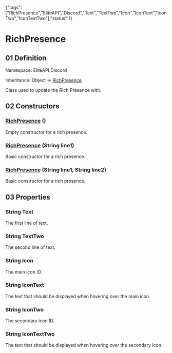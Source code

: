 {"tags":["RichPresence","EliteAPI","Discord","Text","TextTwo","Icon","IconText","IconTwo","IconTextTwo"],"status":1}

# RichPresence

## 01 Definition

Namespace: <span class='code'>EliteAPI.Discord</span>

Inheritance: <span class='code'>Object</span> → <span class='code'>[RichPresence](../../EliteAPI/Discord/RichPresence.html)</span>



Class used to update the Rich Presence with.



## 02 Constructors

### <span class='code'>[RichPresence](../../EliteAPI/Discord/RichPresence.html)</span> ()



Empty constructor for a rich presence.



### <span class='code'>[RichPresence](../../EliteAPI/Discord/RichPresence.html)</span> (<span class='code'>String</span> line1)



Basic constructor for a rich presence.



### <span class='code'>[RichPresence](../../EliteAPI/Discord/RichPresence.html)</span> (<span class='code'>String</span> line1, <span class='code'>String</span> line2)



Basic constructor for a rich presence.



## 03 Properties

### <span class='code'>String</span> Text



The first line of text.



### <span class='code'>String</span> TextTwo



The second line of text.



### <span class='code'>String</span> Icon



The main icon ID.



### <span class='code'>String</span> IconText



The text that should be displayed when hovering over the main icon.



### <span class='code'>String</span> IconTwo



The secondary icon ID.



### <span class='code'>String</span> IconTextTwo



The text that should be displayed when hovering over the secondary icon.



